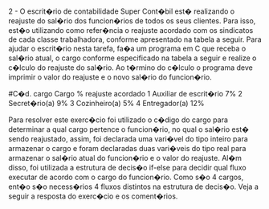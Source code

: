 2 - O escrit�rio de contabilidade Super Cont�bil est� realizando o reajuste do sal�rio dos
funcion�rios de todos os seus clientes. Para isso, est�o utilizando como refer�ncia o
reajuste acordado com os sindicatos de cada classe trabalhadora, conforme apresentado
na tabela a seguir. Para ajudar o escrit�rio nesta tarefa, fa�a um programa em C que
receba o sal�rio atual, o cargo conforme especificado na tabela a seguir e realize o
c�lculo do reajuste do sal�rio. Ao t�rmino do c�lculo o programa deve imprimir o valor
do reajuste e o novo sal�rio do funcion�rio.

#C�d.   cargo Cargo                % reajuste acordado
1      Auxiliar de escrit�rio       7%
2      Secret�rio(a)                9%
3      Cozinheiro(a) 				5%
4      Entregador(a) 				12%

Para resolver este exerc�cio foi utilizado o c�digo do cargo para determinar a qual
cargo pertence o funcion�rio, no qual o sal�rio est� sendo reajustado, assim,
foi declarada uma vari�vel do tipo inteiro para armazenar o cargo e foram declaradas duas
vari�veis do tipo real para armazenar o sal�rio atual do funcion�rio e o valor do reajuste.
Al�m disso, foi utilizada a estrutura de decis�o if-else para decidir qual fluxo executar de
acordo com o cargo do funcion�rio. Como s�o 4 cargos, ent�o s�o necess�rios 4 fluxos
distintos na estrutura de decis�o. Veja a seguir a resposta do exerc�cio e os coment�rios.
